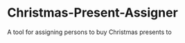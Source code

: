 Christmas-Present-Assigner
==========================

A tool for assigning persons to buy Christmas presents to
